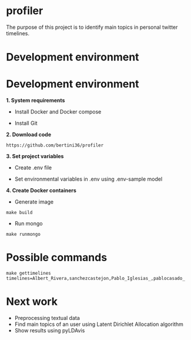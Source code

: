 # profiler
The purpose of this project is to identify main topics in personal twitter 
timelines.

# Development environment

# Development environment

**1. System requirements**

- Install Docker and Docker compose

- Install Git

**2. Download code**

``https://github.com/bertini36/profiler``

**3. Set project variables**

- Create .env file

- Set environmental variables in .env using .env-sample model

**4. Create Docker containers**

- Generate image

``make build``

- Run mongo

``make runmongo``

# Possible commands

``make gettimelines timelines=Albert_Rivera,sanchezcastejon,Pablo_Iglesias_,pablocasado_``

# Next work

- Preprocessing textual data
- Find main topics of an user using Latent Dirichlet Allocation algorithm
- Show results using pyLDAvis
